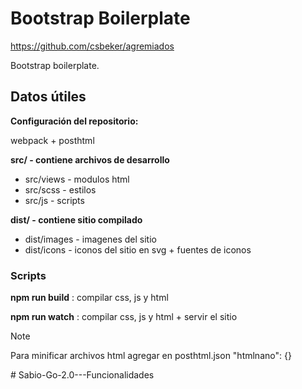 # Bootstrap Boilerplate

https://github.com/csbeker/agremiados

Bootstrap boilerplate.

## Datos útiles

**Configuración del repositorio:**

webpack + posthtml

**src/ - contiene archivos de desarrollo**

- src/views - modulos html
- src/scss - estilos
- src/js - scripts


**dist/ - contiene sitio compilado**

- dist/images - imagenes del sitio
- dist/icons - iconos del sitio en svg + fuentes de iconos

### Scripts

**npm run build** : compilar css, js y html

**npm run watch** : compilar css, js y html + servir el sitio

> [!NOTE]
> Para minificar archivos html agregar en posthtml.json "htmlnano": {}

#   S a b i o - G o - 2 . 0 - - - F u n c i o n a l i d a d e s  
 